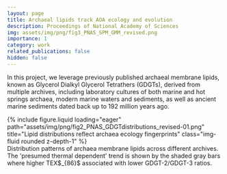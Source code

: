 ```yaml
---
layout: page
title: Archaeal lipids track AOA ecology and evolution
description: Proceedings of National Academy of Sciences
img: assets/img/png/fig3_PNAS_SPM_GMM_revised.png
importance: 1
category: work
related_publications: false
hidden: false
---
```


In this project, we leverage previously published archaeal membrane lipids, known as Glycerol Dialkyl Glycerol Tetrathers (GDGTs), derived from multiple archives, including laboratory cultures of both marine and hot springs archaea, modern marine waters and sediments, as well as ancient marine sediments dated back up to 192 million years ago.

<div class="row">
    <div class="col-sm mt-3 mt-md-0">
        {% include figure.liquid loading="eager" path="assets/img/png/fig2_PNAS_GDGTdistributions_revised-01.png" title="Lipid distributions reflect archaea ecology fingerprints" class="img-fluid rounded z-depth-1" %}
    </div>
</div>
<div class="caption">
    Distribution patterns of archaea membrane lipids across different archives. The 'presumed thermal dependent' trend is shown by the shaded gray bars where higher TEX$_{86}$ associated with lower GDGT-2/GDGT-3 ratios.
</div>
